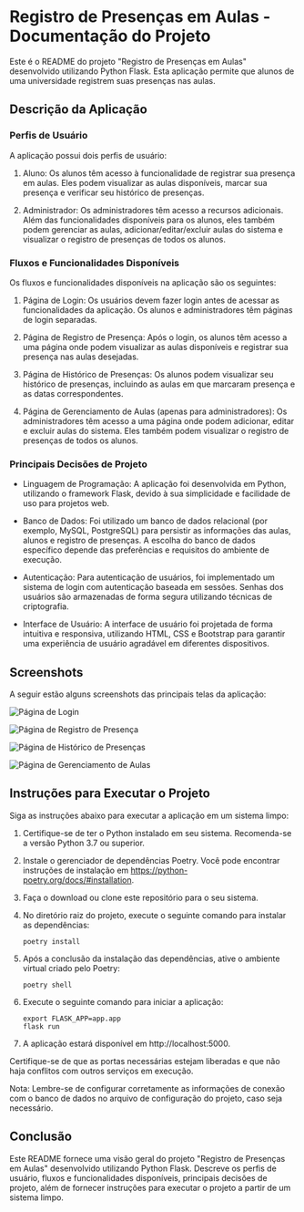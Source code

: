 # Registro de Presenças em Aulas - Documentação do Projeto

Este é o README do projeto "Registro de Presenças em Aulas" desenvolvido utilizando Python Flask. Esta aplicação permite que alunos de uma universidade registrem suas presenças nas aulas.

## Descrição da Aplicação

### Perfis de Usuário

A aplicação possui dois perfis de usuário:

1. Aluno: Os alunos têm acesso à funcionalidade de registrar sua presença em aulas. Eles podem visualizar as aulas disponíveis, marcar sua presença e verificar seu histórico de presenças.

2. Administrador: Os administradores têm acesso a recursos adicionais. Além das funcionalidades disponíveis para os alunos, eles também podem gerenciar as aulas, adicionar/editar/excluir aulas do sistema e visualizar o registro de presenças de todos os alunos.

### Fluxos e Funcionalidades Disponíveis

Os fluxos e funcionalidades disponíveis na aplicação são os seguintes:

1. Página de Login: Os usuários devem fazer login antes de acessar as funcionalidades da aplicação. Os alunos e administradores têm páginas de login separadas.

2. Página de Registro de Presença: Após o login, os alunos têm acesso a uma página onde podem visualizar as aulas disponíveis e registrar sua presença nas aulas desejadas.

3. Página de Histórico de Presenças: Os alunos podem visualizar seu histórico de presenças, incluindo as aulas em que marcaram presença e as datas correspondentes.

4. Página de Gerenciamento de Aulas (apenas para administradores): Os administradores têm acesso a uma página onde podem adicionar, editar e excluir aulas do sistema. Eles também podem visualizar o registro de presenças de todos os alunos.

### Principais Decisões de Projeto

- Linguagem de Programação: A aplicação foi desenvolvida em Python, utilizando o framework Flask, devido à sua simplicidade e facilidade de uso para projetos web.

- Banco de Dados: Foi utilizado um banco de dados relacional (por exemplo, MySQL, PostgreSQL) para persistir as informações das aulas, alunos e registro de presenças. A escolha do banco de dados específico depende das preferências e requisitos do ambiente de execução.

- Autenticação: Para autenticação de usuários, foi implementado um sistema de login com autenticação baseada em sessões. Senhas dos usuários são armazenadas de forma segura utilizando técnicas de criptografia.

- Interface de Usuário: A interface de usuário foi projetada de forma intuitiva e responsiva, utilizando HTML, CSS e Bootstrap para garantir uma experiência de usuário agradável em diferentes dispositivos.

## Screenshots

A seguir estão alguns screenshots das principais telas da aplicação:

![Página de Login](screenshots/login.png)

![Página de Registro de Presença](screenshots/registro_presenca.png)

![Página de Histórico de Presenças](screenshots/historico_presencas.png)

![Página de Gerenciamento de Aulas](screenshots/gerenciamento_aulas.png)

## Instruções para Executar o Projeto

Siga as instruções abaixo para executar a aplicação em um sistema limpo:

1. Certifique-se de ter o Python instalado em seu sistema. Recomenda-se a versão Python 3.7 ou superior.

2. Instale o gerenciador de dependências Poetry. Você pode encontrar instruções de instalação em https://python-poetry.org/docs/#installation.

3. Faça o download ou clone este repositório para o seu sistema.

4. No diretório raiz do projeto, execute o seguinte comando para instalar as dependências:

   ```
   poetry install
   ```

5. Após a conclusão da instalação das dependências, ative o ambiente virtual criado pelo Poetry:

   ```
   poetry shell
   ```

6. Execute o seguinte comando para iniciar a aplicação:

   ```
   export FLASK_APP=app.app
   flask run
   ```

7. A aplicação estará disponível em http://localhost:5000.

Certifique-se de que as portas necessárias estejam liberadas e que não haja conflitos com outros serviços em execução.

Nota: Lembre-se de configurar corretamente as informações de conexão com o banco de dados no arquivo de configuração do projeto, caso seja necessário.

## Conclusão

Este README fornece uma visão geral do projeto "Registro de Presenças em Aulas" desenvolvido utilizando Python Flask. Descreve os perfis de usuário, fluxos e funcionalidades disponíveis, principais decisões de projeto, além de fornecer instruções para executar o projeto a partir de um sistema limpo.
